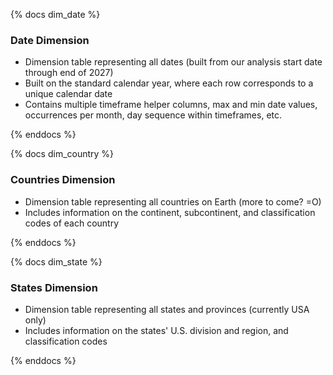 {% docs dim_date %}

### Date Dimension
- Dimension table representing all dates (built from our analysis start date through end of 2027)
- Built on the standard calendar year, where each row corresponds to a unique calendar date
- Contains multiple timeframe helper columns, max and min date values, occurrences per month, day sequence within timeframes, etc.
 
{% enddocs %}

{% docs dim_country %}

### Countries Dimension
- Dimension table representing all countries on Earth (more to come? =O)
- Includes information on the continent, subcontinent, and classification codes of each country
 
{% enddocs %}

{% docs dim_state %}

### States Dimension
- Dimension table representing all states and provinces (currently USA only)
- Includes information on the states' U.S. division and region, and classification codes
 
{% enddocs %}